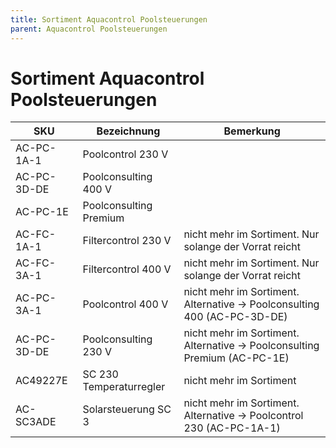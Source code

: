 ```yaml
---
title: Sortiment Aquacontrol Poolsteuerungen
parent: Aquacontrol Poolsteuerungen
---
```


# Sortiment Aquacontrol Poolsteuerungen

| SKU | Bezeichnung | Bemerkung |
| --- | --- | --- |
| AC-PC-1A-1 | Poolcontrol 230 V | |
| AC-PC-3D-DE | Poolconsulting 400 V | |
| AC-PC-1E | Poolconsulting Premium | |
| AC-FC-1A-1 | Filtercontrol 230 V | nicht mehr im Sortiment. Nur solange der Vorrat reicht |
| AC-FC-3A-1 | Filtercontrol 400 V | nicht mehr im Sortiment. Nur solange der Vorrat reicht |
| AC-PC-3A-1 | Poolcontrol 400 V | nicht mehr im Sortiment. Alternative -> Poolconsulting 400 (AC-PC-3D-DE) |
| AC-PC-3D-DE | Poolconsulting 230 V | nicht mehr im Sortiment. Alternative -> Poolconsulting Premium (AC-PC-1E) |
| AC49227E | SC 230 Temperaturregler | nicht mehr im Sortiment|
| AC-SC3ADE | Solarsteuerung SC 3 | nicht mehr im Sortiment. Alternative -> Poolcontrol 230 (AC-PC-1A-1) |
